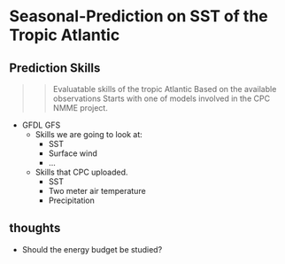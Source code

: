 # Seasonal-Prediction on SST of the Tropic Atlantic 

## Prediction Skills
>> Evaluatable skills of the tropic Atlantic
>> Based on the available observations
>> Starts with one of models involved in the CPC NMME project.
 
* GFDL GFS
  * Skills we are going to look at:
    * SST 
    * Surface wind
    * ...
  * Skills that CPC uploaded.
    * SST
    * Two meter air temperature
    * Precipitation 


## thoughts
  * Should the energy budget be studied? 


